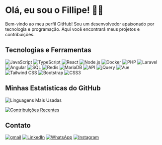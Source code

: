 

# Olá, eu sou o Fillipe! 👨‍💻 

Bem-vindo ao meu perfil GitHub! Sou um desenvolvedor apaixonado por tecnologia e programação. Aqui você encontrará meus projetos e contribuições.

## Tecnologias e Ferramentas

![JavaScript](https://img.shields.io/badge/-JavaScript-F7DF1E?style=flat&logo=javascript&logoColor=black)
![TypeScript](https://img.shields.io/badge/-TypeScript-007ACC?style=flat&logo=typescript&logoColor=white)
![React](https://img.shields.io/badge/-React-61DAFB?style=flat&logo=react&logoColor=white)
![Node.js](https://img.shields.io/badge/-Node.js-339933?style=flat&logo=node.js&logoColor=white)
![Docker](https://img.shields.io/badge/-Docker-2496ED?style=flat&logo=docker&logoColor=white)
![PHP](https://img.shields.io/badge/-PHP-777BB4?style=flat&logo=php&logoColor=white)
![Laravel](https://img.shields.io/badge/-Laravel-FF2D20?style=flat&logo=laravel&logoColor=white)
![Angular](https://img.shields.io/badge/-Angular-DD0031?style=flat&logo=angular&logoColor=white)
![SQL](https://img.shields.io/badge/-SQL-4479A1?style=flat&logo=postgresql&logoColor=white)
![Redis](https://img.shields.io/badge/-Redis-DC382D?style=flat&logo=redis&logoColor=white)
![MariaDB](https://img.shields.io/badge/-MariaDB-003545?style=flat&logo=mariadb&logoColor=white)
![API](https://img.shields.io/badge/-API-005571?style=flat&logo=api&logoColor=white)
![jQuery](https://img.shields.io/badge/-jQuery-0769AD?style=flat&logo=jquery&logoColor=white)
![Vue](https://img.shields.io/badge/-Vue-4FC08D?style=flat&logo=vue.js&logoColor=white)
![Tailwind CSS](https://img.shields.io/badge/-Tailwind%20CSS-38B2AC?style=flat&logo=tailwind-css&logoColor=white)
![Bootstrap](https://img.shields.io/badge/-Bootstrap-7952B3?style=flat&logo=bootstrap&logoColor=white)
![CSS3](https://img.shields.io/badge/-CSS3-1572B6?style=flat&logo=css3&logoColor=white)



## Minhas Estatísticas do GitHub

<!-- ![Estatísticas do GitHub](https://github-readme-stats.vercel.app/api?username=fillipecool&show_icons=true&theme=radical) -->

 ![Linguagens Mais Usadas](https://github-readme-stats.vercel.app/api/top-langs/?username=fillipecool&layout=compact&theme=radical)

[![Contribuições Recentes](https://github-readme-streak-stats.herokuapp.com/?user=fillipecool&theme=radical)](https://github.com/fillipecool)

## Contato

[![gmail](https://img.shields.io/badge/Gmail-D14836?style=for-the-badge&logo=gmail&logoColor=white)](mailto:fillipecool@gmail.com)
[![LinkedIn](https://img.shields.io/badge/LinkedIn-0077B5?style=for-the-badge&logo=linkedin&logoColor=white)](https://www.linkedin.com/in/fillipefrt/)
[![WhatsApp](https://img.shields.io/badge/WhatsApp-25D366?style=for-the-badge&logo=whatsapp&logoColor=white)](https://wa.me/5527998697953)
[![Instagram](https://img.shields.io/badge/Instagram-%23E4405F?style=for-the-badge&logo=instagram&logoColor=white)](https://www.instagram.com/fillipecool/)

